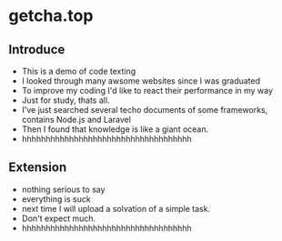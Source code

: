 # getcha.top
## Introduce
* This is a demo of code texting
* I looked through many awsome websites since I was graduated
* To improve my coding I'd like to react their performance in my way
* Just for study, thats all.
* I've just searched several techo documents of some frameworks, contains Node.js and Laravel
* Then I found that knowledge is like a giant ocean.
* hhhhhhhhhhhhhhhhhhhhhhhhhhhhhhhhhhhh
## Extension
* nothing serious to say 
* everything is suck
* next time I will upload a solvation of a simple task.
* Don't expect much.
* hhhhhhhhhhhhhhhhhhhhhhhhhhhhhhhhhhhh

